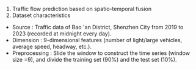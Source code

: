 1. Traffic flow prediction based on spatio-temporal fusion
2. Dataset characteristics
- Source : Traffic data of Bao 'an District, Shenzhen City from 2019 to 2023 (recorded at midnight every day). 
- Dimension : 9-dimensional features (number of light/large vehicles, average speed, headway, etc.). 
- Preprocessing : Slide the window to construct the time series (window size =9), and divide the training set (90%) and the test set (10%).
